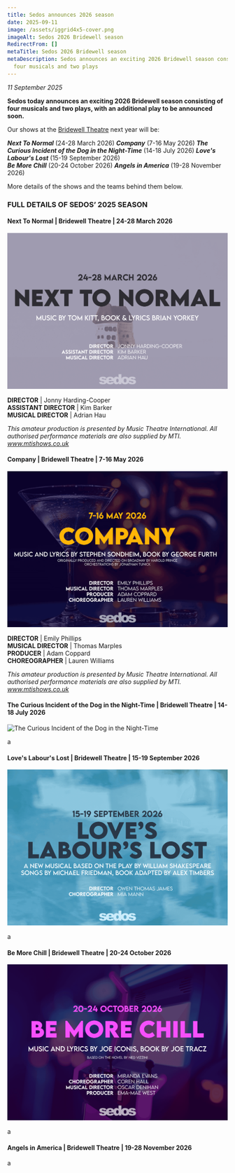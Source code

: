 ```yaml
---
title: Sedos announces 2026 season
date: 2025-09-11
image: /assets/iggrid4x5-cover.png
imageAlt: Sedos 2026 Bridewell season
RedirectFrom: []
metaTitle: Sedos 2026 Bridewell season
metaDescription: Sedos announces an exciting 2026 Bridewell season consisting of
  four musicals and two plays
---
```

*11 September 2025*

**Sedos today announces an exciting 2026 Bridewell season consisting of four musicals and two plays, with an additional play to be announced soon.**

Our shows at the [Bridewell Theatre](<>) next year will be:

***Next To Normal*** (24-28 March 2026)
***Company*** (7-16 May 2026)
***The Curious Incident of the Dog in the Night-Time*** (14-18 July 2026)
***Love's Labour's Lost*** (15-19 September 2026)\
***Be More Chill*** (20-24 October 2026)
***Angels in America*** (19-28 November 2026)

More details of the shows and the teams behind them below.

### **FULL DETAILS OF SEDOS’ 2025 SEASON**

#### Next To Normal | Bridewell Theatre | 24-28 March 2026

![Next To Normal](/assets/bridewellpostera4-nexttonormal.png)

**DIRECTOR** | Jonny Harding-Cooper\
**ASSISTANT DIRECTOR** | Kim Barker\
**MUSICAL DIRECTOR** | Adrian Hau

*This amateur production is presented by Music Theatre International. All authorised performance materials are also supplied by MTI. www.mtishows.co.uk*

#### Company | Bridewell Theatre | 7-16 May 2026

![Company](/assets/bridewellpostera4-company.png)

**DIRECTOR** | Emily Phillips\
**MUSICAL DIRECTOR** | Thomas Marples\
**PRODUCER** | Adam Coppard\
**CHOREOGRAPHER** | Lauren Williams

*This amateur production is presented by Music Theatre International. All authorised performance materials are also supplied by MTI. www.mtishows.co.uk*

#### The Curious Incident of the Dog in the Night-Time | Bridewell Theatre | 14-18 July 2026

![The Curious Incident of the Dog in the Night-Time](/assets/bridewellpostera4-curiousincident.png)

a

#### Love's Labour's Lost | Bridewell Theatre | 15-19 September 2026

![Love's Labour's Lost](/assets/bridewellpostera4-loveslabourslost.png)

a

#### Be More Chill | Bridewell Theatre | 20-24 October 2026

![Be More Chill](/assets/bridewellpostera4-bemorechill.png)

a

#### Angels in America | Bridewell Theatre | 19-28 November 2026

a
